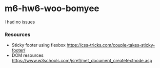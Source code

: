 # m6-hw6-woo-bomyee

I had no issues 

### Resources
* Sticky footer using flexbox <https://css-tricks.com/couple-takes-sticky-footer/>
* DOM resources <https://www.w3schools.com/jsref/met_document_createtextnode.asp>